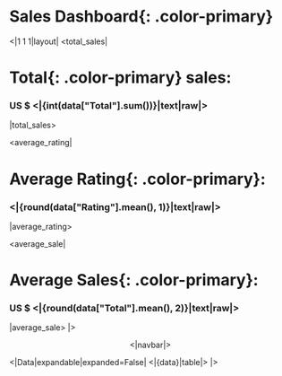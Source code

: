 # Sales **Dashboard**{: .color-primary}

<|1 1 1|layout|
<total_sales|
# **Total**{: .color-primary} sales:
### US $ <|{int(data["Total"].sum())}|text|raw|>
|total_sales>

<average_rating|
# Average **Rating**{: .color-primary}:
### <|{round(data["Rating"].mean(), 1)}|text|raw|>
|average_rating>

<average_sale|
# Average **Sales**{: .color-primary}:
### US $ <|{round(data["Total"].mean(), 2)}|text|raw|>
|average_sale>
|>

<center>
<|navbar|>
</center>

<|Data|expandable|expanded=False|
<|{data}|table|>
|>

